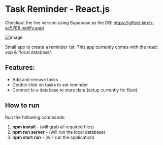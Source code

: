 # Task Reminder - React.js

Checkout the live version using Supabase as the DB: https://gifted-kirch-ac5768.netlify.app/

![image](https://user-images.githubusercontent.com/15008435/123914653-f8717500-d9c2-11eb-851e-dcdc7992ce9a.png)

Small app to create a reminder list. This app currently comes with the react app & "local database".



## Features:

* Add and remove tasks
* Double click on tasks to set reminder
* Connect to a database to store data (setup currently for Rest)

## How to run

Run the following commands:

1. **npm install**  - (will grab all required files)
2. **npm run server** - (will run the local database)
3. **npm start run** - (will run the application)







